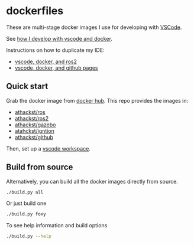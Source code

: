 # dockerfiles

These are multi-stage docker images I use for developing with [VSCode](https://code.visualstudio.com/).

See [how I develop with vscode and docker](https://www.allisonthackston.com/articles/docker_development.html).

Instructions on how to duplicate my IDE:

* [vscode, docker, and ros2](https://www.allisonthackston.com/articles/vscode_docker_ros2.html)
* [vscode, docker, and github pages](https://www.allisonthackston.com/articles/vscode_docker_ros2.html)

## Quick start

Grab the docker image from [docker hub](https://hub.docker.com/u/athackst).  This repo provides the images in:

* [athackst/ros](https://hub.docker.com/r/athackst/ros)
* [athackst/ros2](https://hub.docker.com/r/athackst/ros2)
* [athackst/gazebo](https://hub.docker.com/r/athackst/gazebo)
* [atahckst/igntion](https://hub.docker.com/r/athackst/ignition)
* [athackst/github](https://hub.docker.com/r/athackst/github)

Then, set up a [vscode workspace](https://github.com/athackst/vscode_ros2_workspace).

## Build from source

Alternatively, you can build all the docker images directly from source.

```bash
./build.py all
```

Or just build one

```bash
./build.py foxy
```

To see help information and build options

```bash
./build.py --help
```
